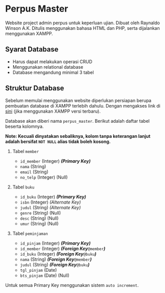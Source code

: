 # Perpus Master

Website project admin perpus untuk keperluan ujian. Dibuat oleh Raynaldo Winson A.K. Ditulis menggunakan bahasa HTML dan PHP, serta dijalankan menggunakan XAMPP. 

## Syarat Database

- Harus dapat melakukan operasi CRUD
- Menggunakan relational database
- Database mengandung minimal 3 tabel

## Struktur Database

Sebelum memulai menggunakan website diperlukan persiapan berupa pembuatan database di XAMPP terlebih dahulu. Dengan mengakses link di [sini](localhost:8080/phpmyadmin) (jika menggunakan XAMPP versi terbaru).

Database akan diberi nama ```perpus_master```. Berikut adalah daftar tabel beserta kolomnya.

**Note: Kecuali dinyatakan sebaliknya, kolom tanpa keterangan lanjut adalah bersifat ```NOT NULL``` alias tidak boleh kosong.**

1. Tabel ```member```

    - ```id_member``` (Integer) ***(Primary Key)***
    - ```nama``` (String)
    - ```email``` (String) 
    - ```no_telp``` (Integer) (Null)

2. Tabel ```buku```
    - ```id_buku``` (Integer) ***(Primary Key)***
    - ```isbn``` (Integer) *(Alternate Key)*
    - ```judul```  (String) *(Alternate Key)*
    - ```genre``` (String) (Null)
    - ```desc``` (String) (Null)
    - ```umur``` (String) (Null)

3. Tabel ```peminjaman```
    - ```id_pinjam``` (Integer) ***(Primary Key)***
    - ```id_member``` (Integer) ***(Foreign Key***```@member```***)***
    - ```id_buku``` (Integer) ***(Foreign Key***```@buku```***)***  
    - ```nama``` (String) ***(Foreign Key***```@member```***)***  
    - ```judul``` (String) ***(Foreign Key***```@buku```***)***
    - ```tgl_pinjam``` (Date)
    - ```bts_pinjam``` (Date) (Null)

Untuk semua Primary Key menggunakan sistem ```auto increment```. 